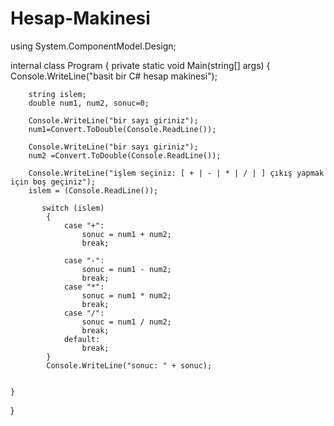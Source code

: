 # Hesap-Makinesi
using System.ComponentModel.Design;

internal class Program
{
    private static void Main(string[] args)
    {
        Console.WriteLine("basit bir C# hesap makinesi");

        string islem;
        double num1, num2, sonuc=0;

        Console.WriteLine("bir sayı giriniz");
        num1=Convert.ToDouble(Console.ReadLine());

        Console.WriteLine("bir sayı giriniz");
        num2 =Convert.ToDouble(Console.ReadLine());   

        Console.WriteLine("işlem seçiniz: [ + | - | * | / | ] çıkış yapmak için boş geçiniz");
        islem = (Console.ReadLine());
        
           switch (islem)
            {
                case "+":
                    sonuc = num1 + num2;
                    break; 

                case "-":
                    sonuc = num1 - num2;
                    break;
                case "*":
                    sonuc = num1 * num2;
                    break;
                case "/":
                    sonuc = num1 / num2;
                    break;
                default:
                    break;
            }
            Console.WriteLine("sonuc: " + sonuc);
    

    }
}

